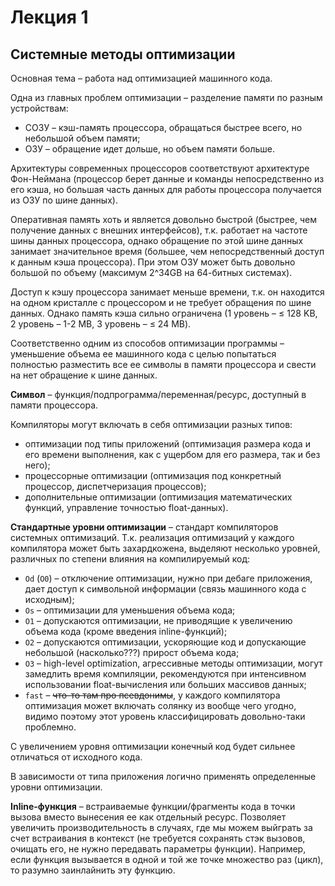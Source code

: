 # Лекция 1

## Системные методы оптимизации

Основная тема – работа над оптимизацией машинного кода.

Одна из главных проблем оптимизации – разделение памяти по разным устройствам:

- СОЗУ – кэш-память процессора, обращаться быстрее всего, но небольшой объем памяти;
- ОЗУ – обращение идет дольше, но объем памяти больше.

Архитектуры современных процессоров соответствуют архитектуре Фон-Неймана (процессор берет данные и команды
непосредственно из его кэша, но большая часть данных для работы процессора получается из ОЗУ по шине данных).

Оперативная память хоть и является довольно быстрой (быстрее, чем получение данных с внешних интерфейсов), т.к. работает
на частоте шины данных процессора, однако обращение по этой шине данных занимает значительное время (большее, чем
непосредственный доступ к данным кэша процессора). При этом ОЗУ может быть довольно большой по объему (максимум 2^34GB
на 64-битных системах).

Доступ к кэшу процессора занимает меньше времени, т.к. он находится на одном кристалле с процессором и не требует
обращения по шине данных. Однако память кэша сильно ограничена (1 уровень – $\leq$ 128 KB, 2 уровень – 1-2 МB, 3 уровень
– $\leq$ 24 MB).

Соответственно одним из способов оптимизации программы – уменьшение объема ее машинного кода с целью попытаться
полностью разместить все ее символы в памяти процессора и свести на нет обращение к шине данных.

**Символ** – функция/подпрограмма/переменная/ресурс, доступный в памяти процессора.

Компиляторы могут включать в себя оптимизации разных типов:

- оптимизации под типы приложений (оптимизация размера кода и его времени выполнения, как с ущербом для его размера, так
  и без него);
- процессорные оптимизации (оптимизация под конкретный процессор, диспетчеризация процессов);
- дополнительные оптимизации (оптимизация математических функций, управление точностью float-данных).

**Стандартные уровни оптимизации** – стандарт компиляторов системных оптимизаций. Т.к. реализация оптимизаций у каждого
компилятора может быть захардкожена, выделяют несколько уровней, различных по степени влияния на компилируемый код:

- `Od` (`O0`) – отключение оптимизации, нужно при дебаге приложения, дает доступ к символьной информации (связь
  машинного кода с исходным);
- `Os` – оптимизации для уменьшения объема кода;
- `O1` – допускаются оптимизации, не приводящие к увеличению объема кода (кроме введения inline-функций);
- `O2` – допускаются оптимизации, ускоряющие код и допускающие небольшой (насколько???) прирост объема кода;
- `O3` – high-level optimization, агрессивные методы оптимизации, могут замедлить время компиляции, рекомендуются при
  интенсивном использовании float-вычисления или больших массивов данных;
- `fast` – ~~что-то там про псевдонимы~~, у каждого компилятора оптимизация может включать солянку из вообще чего
  угодно, видимо поэтому этот уровень классифицировать довольно-таки проблемно.

С увеличением уровня оптимизации конечный код будет сильнее отличаться от исходного кода.

В зависимости от типа приложения логично применять определенные уровни оптимизации.

**Inline-функция** – встраиваемые функции/фрагменты кода в точки вызова вместо вынесения ее как отдельный ресурс.
Позволяет увеличить производительность в случаях, где мы можем выйграть за счет встраивания в контекст (не требуется
сохранять стэк вызовов, очищать его, не нужно передавать параметры функции). Например, если функция вызывается в одной и
той же точке множество раз (цикл), то разумно заинлайнить эту функцию. 
